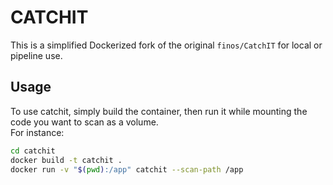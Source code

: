 # CATCHIT

This is a simplified Dockerized fork of the original ```finos/CatchIT``` for local or pipeline use.

## Usage
To use catchit, simply build the container, then run it while mounting the code you want to scan as a volume.  
For instance:
```bash
cd catchit
docker build -t catchit .
docker run -v "$(pwd):/app" catchit --scan-path /app
```
